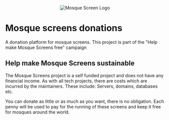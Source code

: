 <p align="center">
  <img src="https://github.com/DilwoarH/Mosque-Screen/raw/master/branding/logo-full.png" alt="Mosque Screen Logo" />
</p>

# Mosque screens donations

A donation platform for mosque screens. This project is part of the "Help make Mosque Screens free" campaign

## Help make Mosque Screens sustainable 

The Mosque Screens project is a self funded project and does not have any financial income. As with all tech projects, there are costs which are incurred by the maintainers. These include: Servers, domains, databases etc.

You can donate as little or as much as you want, there is no obligation. Each penny will be used to pay for the running of these screens and keep it free for mosques around the world.
